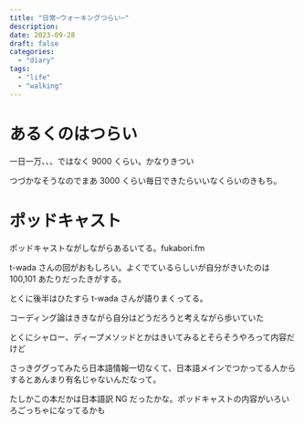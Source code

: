 ```yaml
---
title: "日常~ウォーキングつらい~"
description:
date: 2023-09-28
draft: false
categories:
  - "diary"
tags:
  - "life"
  - "walking"
---
```


# あるくのはつらい

一日一万、、、ではなく 9000 くらい。かなりきつい

つづかなそうなのでまあ 3000 くらい毎日できたらいいなくらいのきもち。

# ポッドキャスト

ポッドキャストながしながらあるいてる。fukabori.fm

t-wada さんの回がおもしろい。よくでているらしいが自分がきいたのは 100,101 あたりだったきがする。

とくに後半はひたすら t-wada さんが語りまくってる。

コーディング論はききながら自分はどうだろうと考えながら歩いていた

とくにシャロー、ディープメソッドとかはきいてみるとそらそうやろって内容だけど

さっきググってみたら日本語情報一切なくて、日本語メインでつかってる人からするとあんまり有名じゃないんだなって。

たしかこの本だかは日本語訳 NG だったかな。ポッドキャストの内容がいろいろごっちゃになってるかも
